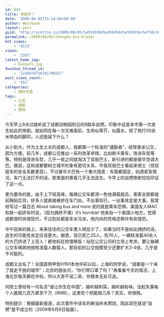```yaml
---
id: 643
title: 命贱乎？
date: '2009-06-05T15:14:04+00:00'
author: Westbank
layout: post
guid: 'http://scottie.cn/2009/06/05/%e5%91%bd%e8%b4%b1%e5%91%bc%ef%bc%9f/'
permalink: /2009/06/05/chengdu-bus-blaze/
bot_views:
    - '8113'
views:
    - '2357'
latest_home_img:
    - busburn.jpg
duoshuo_thread_id:
    - '1246078726781796557'
post_views_count:
    - '552'
categories:
    - 相对无语
tags:
    - 公交
    - 成都
    - 燃烧
---
```


今天早上9点过就听说了成都动物园附近的9路车自燃，印象中这是本市第一次发生如此的惨剧。就如同在每一次灾难面前，生命似草芥，似露水，除了拖行30余米带血的脚印，人还能留下什么？

从小到大，作为土生土长的成都人，我都算一个标准的“通勤者”，经常乘坐公交，因为方便。前几年，成都公交推出一系列改革举措，比如刷卡乘车，改进车型等等。特别是改进车型，几乎一夜之间就淘汰了双层巴士，新引进的都是豪华空调大巴。据说，这和成都要树立城市形象有密切关系，毕竟双层巴士看起来很土（但双层车的安全系数更高）。不过豪华大巴有一个重大隐患：车窗都固定，如遇紧急情况，车门无法打开的话，那里面的乘客几乎无法逃生。今早上的自燃惨剧恰恰印证了这一点。

更为要命的是，由于上下班高峰，每辆公交车都清一色地满载超员，乘客全部都是前胸贴后背，好多人就直接被挤在车门处。不出事则已，一出事肯定是大事。我曾经写过一篇日志 About taking bus and more 说的就是乘车恐惧，美国友人MAC和我一起挤车时说，（因为拥挤不堪）It’s horrible! 他来自一个美国小地方，觉得成都很时尚很现代，不过到处都是车水马龙，他内向的性格还稍许有些惶恐。

中午回来的路上，来来往往的公交车里人明显少了，如果当时不是如此拥挤的话，逃生的可能性肯定应该更大。据悉，现已死亡25人，伤76人，一辆核准载40余人的大巴挤进了上百人！都他妈在抢馊稀饭！站在公交公司的立场上考虑，要让每辆公交车稀疏地按核准载人数载人，那目前的公交规模至少还要扩大3-4倍，几乎是不可能的。

成都又出名了！全国首例甲型H1N1本地中彩以后，上海的同学说，“成都是一个来了就走不脱的城市”；北京的朋友问，“你们带口罩了吗？”再看看今天的情况，上海北京每天都在中标，所以大哥不说二哥，你根本无处可逃。

何院士曾经有一句名言“谁让你生在中国”，越听越刺耳，越听越有味。法航失事每个人能赔几百万甚至千万（RMB），这里死个把能赔几吊？其实，命很贱。

特别提示：根据最新报道，此次事件中该车的柴油并未燃烧，因此现在就说“自燃”是不成立的（2009年6月6日临晨）。